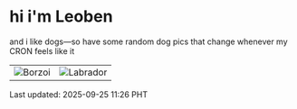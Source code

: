 # hi i'm Leoben

and i like dogs—so have some random dog pics that change whenever my CRON feels like it

|  |  |
|--------|----------|
| ![Borzoi](https://random-dog-vercel.vercel.app/api/random-borzoi?v=1758770783) | ![Labrador](https://random-dog-vercel.vercel.app/api/random-labrador?v=1758770783) |

Last updated: 2025-09-25 11:26 PHT
